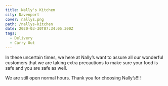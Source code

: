 ```yaml
---
title: Nally's Kitchen
city: Davenport
cover: nallys.png
path: /nallys-kitchen
date: 2020-03-30T07:34:05.300Z
tags:
  - Delivery
  - Carry Out
---
```

In these uncertain times, we here at Nally’s want to assure all our wonderful customers that we are taking extra precautions to make sure your food is safe and you are safe as well. 

We are still open normal hours. Thank you for choosing Nally’s!!!!